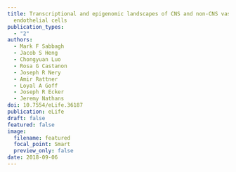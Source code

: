 ```yaml
---
title: Transcriptional and epigenomic landscapes of CNS and non-CNS vascular
  endothelial cells
publication_types:
  - "2"
authors:
  - Mark F Sabbagh
  - Jacob S Heng
  - Chongyuan Luo
  - Rosa G Castanon
  - Joseph R Nery
  - Amir Rattner
  - Loyal A Goff
  - Joseph R Ecker
  - Jeremy Nathans
doi: 10.7554/eLife.36187
publication: eLife
draft: false
featured: false
image:
  filename: featured
  focal_point: Smart
  preview_only: false
date: 2018-09-06
---
```

